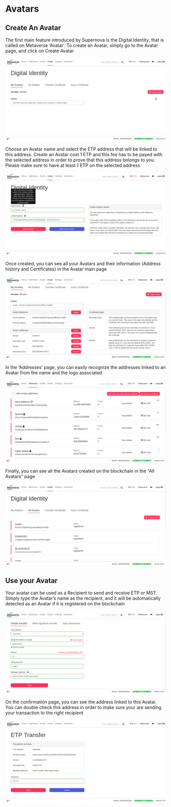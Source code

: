 # Avatars

## Create An Avatar

The first main feature introduced by Supernova is the Digital Identity, that is called on Metaverse ‘Avatar’. To create an Avatar, simply go to the Avatar page, and click on Create Avatar

![Avatar Create](./img/avatar-create.png)

Choose an Avatar name and select the ETP address that will be linked to this address. Create an Avatar cost 1 ETP and this fee has to be payed with the selected address in order to prove that this address belongs to you. Please make sure to have at least 1 ETP on the selected address

![Avatar Name](./img/avatar-name.png)

Once created, you can see all your Avatars and their information (Address history and Certificates) in the Avatar main page

![My Avatars](./img/my-avatars.png)

In the ‘Addresses’ page, you can easily recognize the addresses linked to an Avatar from the name and the logo associated

![List Addresses](./img/list-addresses.png)

Finally, you can see all the Avatars created on the blockchain in the “All Avatars” page

![List Avatars](./img/list-avatars.png)

## Use your Avatar

Your avatar can be used as a Recipient to send and receive ETP or MST. Simply type the Avatar’s name as the recipient, and it will be automatically detected as an Avatar if it is registered on the blockchain

![Avatar Transfer](./img/avatar-transfer.png)

On the confirmation page, you can see the address linked to this Avatar. You can double check this address in order to make sure your are sending your transaction to the right recipient

![Supernova ETP Transfer](./img/supernova-etp-transfer.png)
